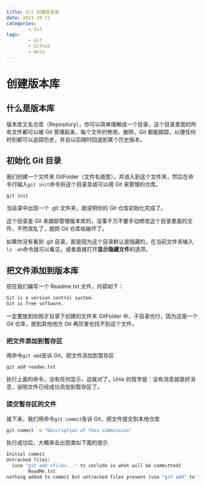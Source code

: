 ```yaml
---
title: Git 创建版本库
date: 2021-10-21
categories:
        - Git
tags:
        - Git
        - Github
        - Note
---
```


# 创建版本库

## 什么是版本库

版本库又名仓库（Repository），你可以简单理解成一个目录，这个目录里面的所有文件都可以被 Git 管理起来，每个文件的修改、删除，Git 都能跟踪，以便任何时刻都可以追踪历史，并且以后随时回退到某个历史版本。

## 初始化 Git 目录

我们创建一个文件夹 GitFolder（文件名随意），并进入到这个文件夹，然后在命令行输入`git init`命令将这个目录变成可以用 Git 来管理的仓库。

```cmd
git init
```

当目录中出现一个 .git 文件夹，就说明你的 Git 仓库初始化完成了。

这个目录是 Git 来跟踪管理版本库的，没事千万不要手动修改这个目录里面的文件，不然改乱了，就把 Git 仓库给破坏了。

如果你没有看到 .git 目录，那是因为这个目录默认是隐藏的，在当前文件夹输入`ls -ah`命令就可以看见，或者直接打开**显示隐藏文件**的选项。

## 把文件添加到版本库

现在我们编写一个 Readme.txt 文件，内容如下：

```txt
Git is a version control system.
Git is free software.
```

一定要放到你刚才目录下创建的文件夹 GitFolder 中，子目录也行，因为这是一个 Git 仓库，放到其他地方 Git 再厉害也找不到这个文件。

### 把文件添加到暂存区

用命令`git add`告诉 Git，把文件添加到暂存区

```
git add readme.txt
```

执行上面的命令，没有任何显示，这就对了，Unix 的哲学是：没有消息就是好消息，说明文件已经成功添加到暂存区了。

### 提交暂存区的文件

接下来，我们用命令`git commit`告诉 Git，把文件提交到本地仓库

```cmd
git commit -m "Description of this submission"
```

执行成功后，大概率会出现类似下面的提示

```cmd
Initial commit
Untracked files:
  (use "git add <file>..." to include in what will be committed)
        ReadMe.txt
nothing added to commit but untracked files present (use "git add" to track)
```
